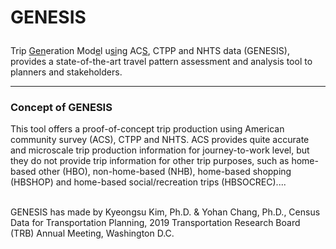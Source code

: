 
<div class="container-fluid text-center">    
    <div class="col-sm-max text-left"> 
      <h1><p  class="sansserif">GENESIS</p></h1>
      <p class="sansserif">Trip <u>Gen</u>eration Mod<u>e</u>l u<u>si</u>ng AC<u>S</u>, CTPP and NHTS data (GENESIS), provides a state-of-the-art travel pattern assessment and analysis tool to planners and stakeholders.</p>
      <hr>
      <h3><p  class="sansserif">Concept of GENESIS</p></h3>
      <p class="sansserif">This tool offers a proof-of-concept trip production using American community survey (ACS), CTPP and NHTS. ACS provides quite accurate and microscale trip production information for journey-to-work level, but they do not provide trip information for other trip purposes, such as home-based other (HBO), non-home-based (NHB), home-based shopping (HBSHOP) and home-based social/recreation trips (HBSOCREC)....</p> <br>
      GENESIS has made by Kyeongsu Kim, Ph.D. & Yohan Chang, Ph.D., Census Data for Transportation Planning, 2019 Transportation Research Board (TRB) Annual Meeting, Washington D.C.<br>
  </div>
</div>
